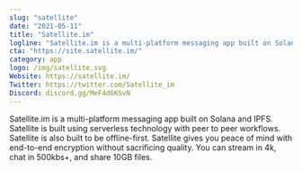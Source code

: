 ```yaml
---
slug: "satellite"
date: "2021-05-11"
title: "Satellite.im"
logline: "Satellite.im is a multi-platform messaging app built on Solana and IPFS."
cta: "https://site.satellite.im/"
category: app
logo: /img/satellite.svg
Website: https://satellite.im/
Twitter: https://twitter.com/Satellite_im
Discord: discord.gg/MeF4d6KSvN
---
```


Satellite.im is a multi-platform messaging app built on Solana and IPFS. Satellite is built using serverless technology with peer to peer workflows. Satellite is also built to be offline-first. Satellite gives you peace of mind with end-to-end
encryption without sacrificing quality. You can stream in 4k, chat in 500kbs+, and share 10GB files.
